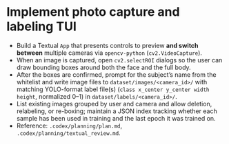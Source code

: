 # Implement photo capture and labeling TUI

- Build a Textual `App` that presents controls to preview **and switch between** multiple cameras via `opencv-python` (`cv2.VideoCapture`).
- When an image is captured, open `cv2.selectROI` dialogs so the user can draw bounding boxes around both the face and the full body.
- After the boxes are confirmed, prompt for the subject’s name from the whitelist and write image files to `dataset/images/<camera_id>/` with matching YOLO-format label file(s) (`class x_center y_center width height`, normalized 0–1) in `dataset/labels/<camera_id>/`.
- List existing images grouped by user and camera and allow deletion, relabeling, or re-boxing; maintain a JSON index tracking whether each sample has been used in training and the last epoch it was trained on.
- Reference: `.codex/planning/plan.md`, `.codex/planning/textual_review.md`.
